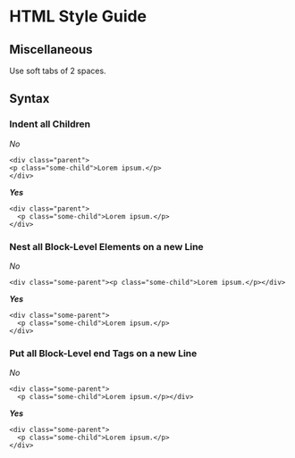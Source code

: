 # HTML Style Guide #

## Miscellaneous ##

Use soft tabs of 2 spaces. 

## Syntax ##

### Indent all Children ###

*No*

    <div class="parent">
    <p class="some-child">Lorem ipsum.</p>
    </div>
    
***Yes***

    <div class="parent">
      <p class="some-child">Lorem ipsum.</p>
    </div>

    
### Nest all Block-Level Elements on a new Line ###

*No*

    <div class="some-parent"><p class="some-child">Lorem ipsum.</p></div>
    
***Yes***

    <div class="some-parent">
      <p class="some-child">Lorem ipsum.</p>
    </div>



### Put all Block-Level end Tags on a new Line ###

*No*

    <div class="some-parent">
      <p class="some-child">Lorem ipsum.</p></div>
      
***Yes***

    <div class="some-parent">
      <p class="some-child">Lorem ipsum.</p>
    </div>